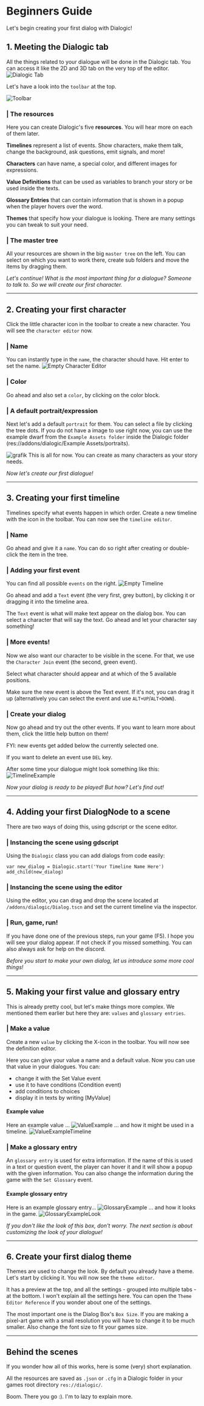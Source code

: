 # Beginners Guide
Let's begin creating your first dialog with Dialogic!



## 1. Meeting the Dialogic tab
All the things related to your dialogue will be done in the Dialogic tab. You can access it like the 2D and 3D tab on the very top of the editor. 
![Dialogic Tab](./Images/Dialogic_Tab.PNG)


Let's have a look into the `toolbar` at the top.

![Toolbar](./Images/Toolbar.PNG)


### | The resources
Here you can create Dialogic's five **resources**. You will hear more on each of them later. 

**Timelines** represent a list of events. Show characters, make them talk, change the background, ask questions, emit signals, and more!

**Characters** can have name, a special color, and different images for expressions.

**Value Definitions** that can be used as variables to branch your story or be used inside the texts. 

**Glossary Entries** that can contain information that is shown in a popup when the player hovers over the word.

**Themes** that specify how your dialogue is looking. There are many settings you can tweak to suit your need.

### | The master tree
All your resources are shown in the big `master tree` on the left. You can select on which you want to work there, create sub folders and move the items by dragging them.

*Let's continue! What is the most important thing for a dialogue? Someone to talk to. So we will create our first character.*

--------------------


## 2. Creating your first character
Click the little character icon in the toolbar to create a new character. You will see the `character editor` now. 
### | Name
You can instantly type in the `name`, the character should have. Hit enter to set the name.
![Empty Character Editor](./Images/Empty_Character_Editor.PNG)

### | Color
Go ahead and also set a `color`, by clicking on the color block.

### | A default portrait/expression
Next let's add a default `portrait` for them. You can select a file by clicking the tree dots.
If you do not have a image to use right now, you can use the example dwarf from the `Example Assets folder` inside the Dialogic folder (res://addons/dialogic/Example Assets/portraits).


![grafik](./Images/Character_Editor_With_Portrait.PNG)
This is all for now. You can create as many characters as your story needs.

*Now let's create our first dialogue!*

--------------------


## 3. Creating your first timeline
Timelines specify what events happen in which order. Create a new timeline with the icon in the toolbar.
You can now see the `timeline editor`. 

### | Name
Go ahead and give it a `name`. You can do so right after creating or double-click the item in the tree. 

### | Adding your first event
You can find all possible `events` on the right.
![Empty Timeline](./Images/Empty_Timeline_Editor.PNG)

Go ahead and add a `Text` event (the very first, grey button), by clicking it or dragging it into the timeline area.

The `Text` event is what will make text appear on the dialog box.
You can select a character that will say the text. Go ahead and let your character say something!

### | More events!
Now we also want our character to be visible in the scene. For that, we use the `Character Join` event (the second, green event).

Select what character should appear and at which of the 5 available positions.

Make sure the new event is above the Text event. If it's not, you can drag it up (alternatively you can select the event and use `ALT+UP`/`ALT+DOWN`).

### | Create your dialog
Now go ahead and try out the other events. If you want to learn more about them, click the little help button on them!

FYI: new events get added below the currently selected one.

If you want to delete an event use `DEL` key.

After some time your dialogue might look something like this:
![TimelineExample](./Images/TimelineEditor_Example.PNG)

*Now your dialog is ready to be played! But how? Let's find out!*

--------------------


## 4. Adding your first DialogNode to a scene

There are two ways of doing this, using gdscript or the scene editor.

### | Instancing the scene using gdscript
Using the `Dialogic` class you can add dialogs from code easily:

`
var new_dialog = Dialogic.start('Your Timeline Name Here')
add_child(new_dialog)
`

### | Instancing the scene using the editor
Using the editor, you can drag and drop the scene located at `/addons/dialogic/Dialog.tscn` and set the current timeline via the inspector.

### | Run, game, run!
If you have done one of the previous steps, run your game (F5). I hope you will see your dialog appear. If not check if you missed something. You can also always ask for help on the discord.

*Before you start to make your own dialog, let us introduce some more cool things!*

--------------------


## 5. Making your first value and glossary entry
This is already pretty cool, but let's make things more complex. We mentioned them earlier but here they are: `values` and `glossary entries`.

### | Make a value
Create a new `value` by clicking the X-icon in the toolbar. You will now see the definition editor.

Here you can give your value a name and a default value.
Now you can use that value in your dialogues. You can:
- change it with the Set Value event
- use it to have conditions (Condition event)
- add conditions to choices
- display it in texts by writing [MyValue]

#### Example value
Here an example value ...
![ValueExample](./Images/Value_Example1.PNG)
... and how it might be used in a timeline.
![ValueExampleTimeline](./Images/Value_ExampleTimeline.PNG)

### | Make a glossary entry
An `glossary entry` is used for extra information. If the name of this is used in a text or question event, the player can hover it and it will show a popup with the given information. You can also change the information during the game with the `Set Glossary` event.

#### Example glossary entry
Here is an example glossary entry...
![GlossaryExample](./Images/Glossary_Example.PNG)
... and how it looks in the game.
![GlossaryExampleLook](./Images/Glossary_ExampleLook.PNG)

*If you don't like the look of this box, don't worry. The next section is about customizing the look of your dialogue!*

--------------------


## 6. Create your first dialog theme
Themes are used to change the look. By default you already have a theme. Let's start by clicking it. 
You will now see the `theme editor`.

It has a preview at the top, and all the settings - grouped into multiple tabs - at the bottom.
I won't explain all the settings here. You can open the `Theme Editor Reference` if you wonder about one of the settings. 

The most important one is the Dialog Box's `Box Size`. If you are making a pixel-art game with a small resolution you will have to change it to be much smaller. Also change the font size to fit your games size.

--------------------


## Behind the scenes
If you wonder how all of this works, here is some (very) short explanation.

All the resources are saved as `.json` or `.cfg` in a Dialogic folder in your games root directory `res://dialogic/`.

Boom. There you go :). I'm to lazy to explain more.